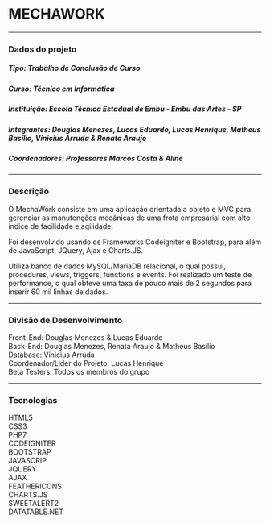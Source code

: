 <h1>MECHAWORK</h1>
<hr>
<h3>Dados do projeto</h3>
<h5>Tipo: Trabalho de Conclusão de Curso</h5> 
<h5>Curso: Técnico em Informática</h5> 
<h5>Instituição: Escola Técnica Estadual de Embu - Embu das Artes - SP</h5> 
<h5>Integrantes: Douglas Menezes, Lucas Eduardo, Lucas Henrique, Matheus Basílio, Vinicius Arruda & Renata Araujo</h5> 
<h5>Coordenadores: Professores Marcos Costa & Aline</h5>
<hr>
<h3>Descrição</h3> 
<p>
  O MechaWork consiste em uma aplicação orientada a objeto e MVC para gerenciar as manutenções mecânicas de uma frota empresarial com alto índice de facilidade e agilidade.
</p>
<p>
  Foi desenvolvido usando os Frameworks Codeigniter e Bootstrap, para além de JavaScript, JQuery, Ajax e Charts.JS.
</p>
<p>
  Utiliza banco de dados MySQL/MariaDB relacional, o qual possui, procedures, views, triggers, functions e events. Foi realizado um teste de performance, o qual obteve uma taxa de pouco mais de 2 segundos para inserir 60 mil linhas de dados.
</p>
<hr>
<h3>Divisão de Desenvolvimento</h3>
<p>
  Front-End: Douglas Menezes & Lucas Eduardo <br>
  Back-End: Douglas Menezes, Renata Araujo & Matheus Basílio <br>
  Database: Vinicius Arruda <br>
  Coordenador/Lider do Projeto: Lucas Henrique <br>
  Beta Testers: Todos os membros do grupo <br>
</p>
<hr>
<h3>Tecnologias</h3>
<p>
  HTML5 <br>
  CSS3 <br>
  PHP7 <br>
  CODEIGNITER <br>
  BOOTSTRAP <br>
  JAVASCRIP <br>
  JQUERY <br>
  AJAX <br>
  FEATHERICONS <br>
  CHARTS.JS <br>
  SWEETALERT2 <br>
  DATATABLE.NET <br>
</p>
  
